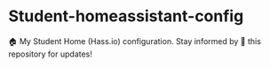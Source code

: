 # Student-homeassistant-config
🏠 My Student Home (Hass.io) configuration. Stay informed by 🌟 this repository for updates!
